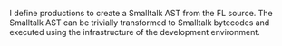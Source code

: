 I define productions to create a Smalltalk AST from the FL source. The Smalltalk AST can be trivially transformed to Smalltalk bytecodes and executed using the infrastructure of the development environment.